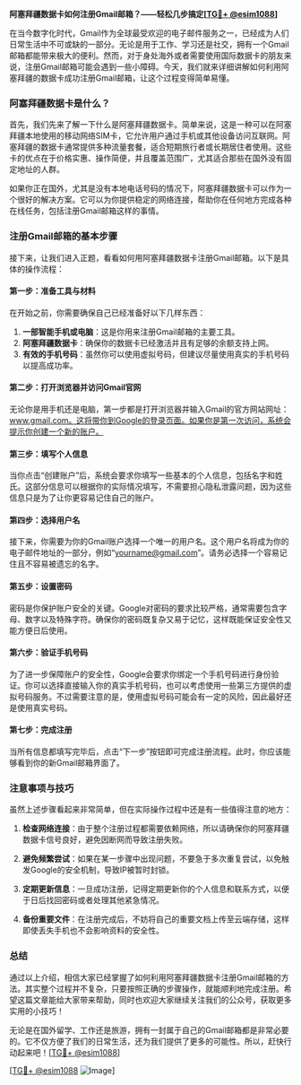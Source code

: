 **阿塞拜疆数据卡如何注册Gmail邮箱？——轻松几步搞定[[TG💪+ @esim1088](https://t.me/s/esim1088)]**

在当今数字化时代，Gmail作为全球最受欢迎的电子邮件服务之一，已经成为人们日常生活中不可或缺的一部分。无论是用于工作、学习还是社交，拥有一个Gmail邮箱都能带来极大的便利。然而，对于身处海外或者需要使用国际数据卡的朋友来说，注册Gmail邮箱可能会遇到一些小障碍。今天，我们就来详细讲解如何利用阿塞拜疆的数据卡成功注册Gmail邮箱，让这个过程变得简单易懂。

### 阿塞拜疆数据卡是什么？

首先，我们先来了解一下什么是阿塞拜疆数据卡。简单来说，这是一种可以在阿塞拜疆本地使用的移动网络SIM卡，它允许用户通过手机或其他设备访问互联网。阿塞拜疆的数据卡通常提供多种流量套餐，适合短期旅行者或长期居住者使用。这些卡的优点在于价格实惠、操作简便，并且覆盖范围广，尤其适合那些在国外没有固定地址的人群。

如果你正在国外，尤其是没有本地电话号码的情况下，阿塞拜疆数据卡可以作为一个很好的解决方案。它可以为你提供稳定的网络连接，帮助你在任何地方完成各种在线任务，包括注册Gmail邮箱这样的事情。

### 注册Gmail邮箱的基本步骤

接下来，让我们进入正题，看看如何用阿塞拜疆数据卡注册Gmail邮箱。以下是具体的操作流程：

#### 第一步：准备工具与材料
在开始之前，你需要确保自己已经准备好以下几样东西：
1. **一部智能手机或电脑**：这是你用来注册Gmail邮箱的主要工具。
2. **阿塞拜疆数据卡**：确保你的数据卡已经激活并且有足够的余额支持上网。
3. **有效的手机号码**：虽然你可以使用虚拟号码，但建议尽量使用真实的手机号码以提高成功率。

#### 第二步：打开浏览器并访问Gmail官网
无论你是用手机还是电脑，第一步都是打开浏览器并输入Gmail的官方网站网址：www.gmail.com。这将带你到Google的登录页面。如果你是第一次访问，系统会提示你创建一个新的账户。

#### 第三步：填写个人信息
当你点击“创建账户”后，系统会要求你填写一些基本的个人信息，包括名字和姓氏。这部分信息可以根据你的实际情况填写，不需要担心隐私泄露问题，因为这些信息只是为了让你更容易记住自己的账户。

#### 第四步：选择用户名
接下来，你需要为你的Gmail账户选择一个唯一的用户名。这个用户名将成为你的电子邮件地址的一部分，例如“yourname@gmail.com”。请务必选择一个容易记住且不容易被遗忘的名字。

#### 第五步：设置密码
密码是你保护账户安全的关键。Google对密码的要求比较严格，通常需要包含字母、数字以及特殊字符。确保你的密码既复杂又易于记忆，这样既能保证安全性又能方便日后使用。

#### 第六步：验证手机号码
为了进一步保障账户的安全性，Google会要求你绑定一个手机号码进行身份验证。你可以选择直接输入你的真实手机号码，也可以考虑使用一些第三方提供的虚拟号码服务。不过需要注意的是，使用虚拟号码可能会有一定的风险，因此最好还是使用真实号码。

#### 第七步：完成注册
当所有信息都填写完毕后，点击“下一步”按钮即可完成注册流程。此时，你应该能够看到你的新Gmail邮箱界面了。

### 注意事项与技巧

虽然上述步骤看起来非常简单，但在实际操作过程中还是有一些值得注意的地方：

1. **检查网络连接**：由于整个注册过程都需要依赖网络，所以请确保你的阿塞拜疆数据卡信号良好，避免因断网而导致注册失败。
   
2. **避免频繁尝试**：如果在某一步骤中出现问题，不要急于多次重复尝试，以免触发Google的安全机制，导致IP被暂时封锁。

3. **定期更新信息**：一旦成功注册，记得定期更新你的个人信息和联系方式，以便于日后找回密码或者处理其他紧急情况。

4. **备份重要文件**：在注册完成后，不妨将自己的重要文档上传至云端存储，这样即使丢失手机也不会影响资料的安全性。

### 总结

通过以上介绍，相信大家已经掌握了如何利用阿塞拜疆数据卡注册Gmail邮箱的方法。其实整个过程并不复杂，只要按照正确的步骤操作，就能顺利地完成注册。希望这篇文章能给大家带来帮助，同时也欢迎大家继续关注我们的公众号，获取更多实用的小技巧！

无论是在国外留学、工作还是旅游，拥有一封属于自己的Gmail邮箱都是非常必要的。它不仅方便了我们的日常生活，还为我们提供了更多的可能性。所以，赶快行动起来吧！[[TG💪+ @esim1088](https://t.me/s/esim1088)]

[[TG💪+ @esim1088](https://t.me/s/esim1088) ![Image](https://i.postimg.cc/4NQfJmqS/Snipaste-2025-05-13-00-14-12.png)]